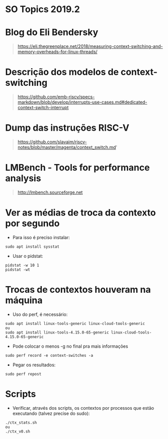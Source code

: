 # SO Topics 2019.2

# Blog do Eli Bendersky
> https://eli.thegreenplace.net/2018/measuring-context-switching-and-memory-overheads-for-linux-threads/

# Descrição dos modelos de context-switching
> https://github.com/emb-riscv/specs-markdown/blob/develop/interrupts-use-cases.md#dedicated-context-switch-interrupt

# Dump das instruções RISC-V
> https://github.com/slavaim/riscv-notes/blob/master/magenta/context_switch.md'

# LMBench - Tools for performance analysis
> http://lmbench.sourceforge.net

# Ver as médias de troca da contexto por segundo
- Para isso é preciso instalar:
```
sudo apt install sysstat
```
- Usar o pidstat:
```
pidstat -w 10 1
pidstat -wt
```

# Trocas de contextos houveram na máquina
- Uso do perf, é necessário:
```
sudo apt install linux-tools-generic linux-cloud-tools-generic
ou
sudo apt install linux-tools-4.15.0-65-generic linux-cloud-tools-4.15.0-65-generic

```
- Pode colocar o menos -g no final pra mais informações 
```
sudo perf record -e context-switches -a
```
- Pegar os resultados:
```
sudo perf repost 
```
# Scripts
- Verificar, através dos scripts, os contextos por processos que estão executando (talvez precise do sudo):
```
./ctx_stats.sh
ou
./ctx_v0.sh
```


